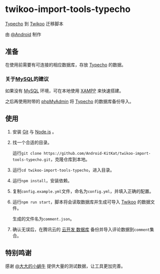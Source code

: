 # twikoo-import-tools-typecho
[Typecho] 到 [Twikoo] 迁移脚本

由 [@Android] 制作

## 准备
在使用前需要有可连接的相应数据库，存放 [Typecho] 的数据。

### 关于[MySQL]的建议
如果没有 [MySQL] 环境，可在本地使用 [XAMPP] 来快速搭建。

之后再使用附带的 [phpMyAdmin] 将 [Typecho] 的数据库备份导入。

## 使用
1. 安装 [Git] 与 [Node.js] 。

2. 找一个合适的目录。

   运行`git clone https://github.com/Android-KitKat/twikoo-import-tools-typecho.git`，克隆仓库到本地。

3. 运行`cd twikoo-import-tools-typecho`，进入目录。

4. 运行`npm install`，安装依赖。

5. 复制`config.example.yml`文件，命名为`config.yml`，并填入正确的配置。

6. 运行`npm run start`，脚本将会读取数据库并生成可导入 [Twikoo] 的数据文件。

   生成的文件名为`comment.json`。

7. 确认无误后，在腾讯云的 [云开发 数据库] 备份并导入评论数据到`comment`集合。

## 特别鸣谢
感谢 [@大大的小蜗牛] 提供大量的测试数据，让工具更加完善。

[@Android]: https://android99.me
[Typecho]: http://typecho.org
[Twikoo]: https://twikoo.js.org
[MySQL]: https://www.mysql.com/cn/
[XAMPP]: https://www.apachefriends.org/zh_cn/
[phpMyAdmin]: https://www.phpmyadmin.net
[Git]: https://git-scm.com
[Node.js]: https://nodejs.org
[云开发 数据库]: https://console.cloud.tencent.com/tcb/db/
[@大大的小蜗牛]: https://eallion.com
